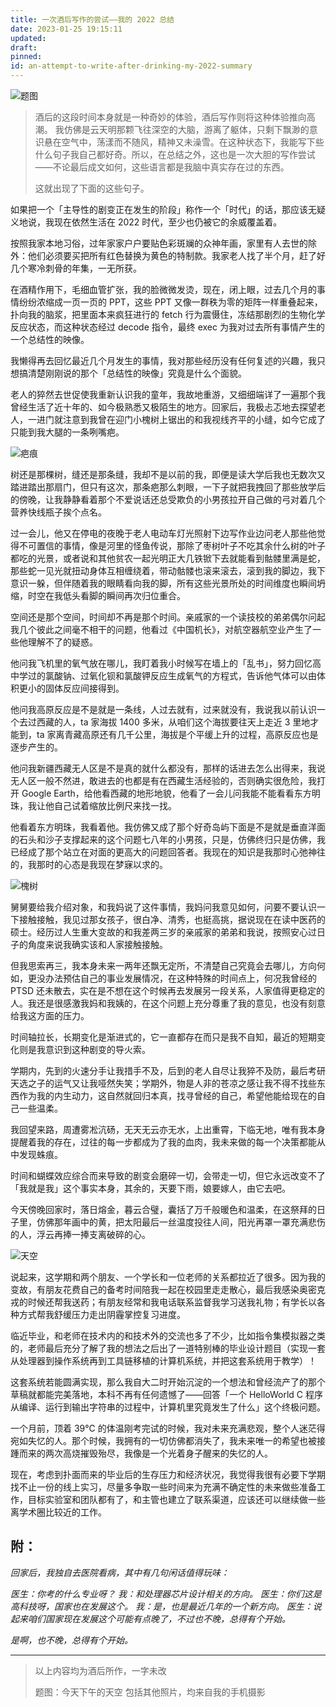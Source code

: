```yaml
---
title: 一次酒后写作的尝试——我的 2022 总结
date: 2023-01-25 19:15:11
updated:
draft:
pinned:
id: an-attempt-to-write-after-drinking-my-2022-summary
---
```


![题图](images/title.jpg)

>酒后的这段时间本身就是一种奇妙的体验，酒后写作则将这种体验推向高潮。
>我仿佛是云天明那颗飞往深空的大脑，游离了躯体，只剩下飘渺的意识悬在空气中，荡漾而不随风，精神又未澡雪。在这种状态下，我能写下些什么句子我自己都好奇。所以，在总结之外，这也是一次大胆的写作尝试——不论最后成文如何，这些语言都是我脑中真实存在过的东西。
>
>这就出现了下面的这些句子。


如果把一个「主导性的剧变正在发生的阶段」称作一个「时代」的话，那应该无疑义地说，我现在依然生活在 2022 时代，至少也仍被它的余威覆盖着。

按照我家本地习俗，过年家家户户要贴色彩斑斓的众神年画，家里有人去世的除外：他们必须要买把所有红色替换为黄色的特制款。我家老人找了半个月，赶了好几个寒冷刺骨的年集，一无所获。

在酒精作用下，毛细血管扩张，我的脸微微发烫，现在，闭上眼，过去几个月的事情纷纷浓缩成一页一页的 PPT，这些 PPT 又像一群秩为零的矩阵一样重叠起来，扑向我的脑浆，把里面本来疯狂进行的 fetch 行为震慑住，冻结那剧烈的生物化学反应状态，而这种状态经过 decode 指令，最终 exec 为我对过去所有事情产生的一个总结性的映像。

我懒得再去回忆最近几个月发生的事情，我对那些经历没有任何复述的兴趣，我只想搞清楚刚刚说的那个「总结性的映像」究竟是什么个面貌。

老人的猝然去世促使我重新认识我的童年，我故地重游，又细细端详了一遍那个我曾经生活了近十年的、如今极熟悉又极陌生的地方。回家后，我极忐忑地去探望老人，一进门就注意到我曾在迎门小槐树上锯出的和我视线齐平的小缝，如今它成了只能到我大腿的一条咧嘴疤。

![疤痕](images/scar.jpg)

树还是那棵树，缝还是那条缝，我却不是以前的我，即便是读大学后我也无数次又踏进踏出那扇门，但只有这次，那条疤那么刺眼，一下子就把我拽回了那些放学后的傍晚，让我静静看着那个不爱说话还总受欺负的小男孩拉开自己做的弓对着几个营养快线瓶子挨个点名。

过一会儿，他又在停电的夜晚于老人电动车灯光照射下边写作业边问老人那些他觉得不可置信的事情，像是河里的怪鱼传说，那除了枣树叶子不吃其余什么树的叶子都吃的光景，或者说和其他贫农一起光明正大几铁锨下去就能看到骷髅里满是蛇，那些蛇一见光就扭动身体互相缠绕着，带动骷髅也滚来滚去，滚到我的脚边，我下意识一躲，但伴随着我的眼睛看向我的脚，所有这些光景所处的时间维度也瞬间坍缩，时空在我低头看脚的瞬间再次归位重合。

空间还是那个空间，时间却不再是那个时间。亲戚家的一个读技校的弟弟偶尔问起我几个彼此之间毫不相干的问题，他看过《中国机长》，对航空器航空业产生了一些他理解不了的疑惑。

他问我飞机里的氧气放在哪儿，我盯着我小时候写在墙上的「乱书」，努力回忆高中学过的氯酸钠、过氧化钡和氯酸钾反应生成氧气的方程式，告诉他气体可以由体积更小的固体反应间接得到。

他问我高原反应是不是就是一条线，人过去就有，过来就没有，我说我以前认识一个去过西藏的人，ta 家海拔 1400 多米，从咱们这个海拔要往天上走近 3 里地才能到，ta 家离青藏高原还有几千公里，海拔是个平缓上升的过程，高原反应也是逐步产生的。

他问我新疆西藏无人区是不是真的就什么都没有，那样的话进去怎么出得来，我说无人区一般不然进，敢进去的也都是有在西藏生活经验的，否则确实很危险，我打开 Google Earth，给他看西藏的地形地貌，他看了一会儿问我能不能看看东方明珠，我让他自己试着缩放比例尺来找一找。

他看着东方明珠，我看着他。我仿佛又成了那个好奇岛屿下面是不是就是垂直洋面的石头和沙子支撑起来的这个问题七八年的小男孩，只是，仿佛终归只是仿佛，我已经成了那个站立在对面的更高大的问题回答者。我现在的知识是我那时心弛神往的，我那时的心态是我现在梦寐以求的。

![槐树](images/tree.jpg)

舅舅要给我介绍对象，和我妈说了这件事情，我妈问我意见如何，问要不要认识一下接触接触，我见过那女孩子，很白净、清秀，也挺高挑，据说现在在读中医药的硕士。经历过人生重大变故的和我差两三岁的亲戚家的弟弟和我说，按照安心过日子的角度来说我确实该和人家接触接触。

但我思索再三，我本身未来一两年还飘无定所，不清楚自己究竟会去哪儿，方向何如，更没办法预估自己的事业发展情况，在这种特殊的时间点上，何况我曾经的 PTSD 还未散去，实在是不想在这个时候再去发展另一段关系，人家值得更稳定的人。我还是很感激我妈和我姨的，在这个问题上充分尊重了我的意见，也没有刻意给我这方面的压力。

时间轴拉长，长期变化是渐进式的，它一直都存在而只是我不自知，最近的短期变化则是我意识到这种剧变的导火索。

学期内，先到的火速分手让我措手不及，后到的老人自尽让我猝不及防，最后考研天选之子的运气又让我哑然失笑；学期外，物是人非的苍凉之感让我不得不找些东西作为我的内生动力，这自然就回归本真，找寻曾经的自己，希望他能给现在的自己一些温柔。

我回望来路，周遭雾凇沆砀，无天无云亦无水，上出重霄，下临无地，唯有我本身提醒着我的存在，过往的每一步都成为了我的血肉，我未来做的每一个决策都能从中发现蛛痕。

时间和蝴蝶效应综合而来导致的剧变会磨碎一切，会带走一切，但它永远改变不了「我就是我」这个事实本身，其余的，天要下雨，娘要嫁人，由它去吧。

今天傍晚回家时，落日熔金，暮云合璧，囊括了万千般暖色和温柔，在这祭拜的日子里，仿佛那年画中的黄，把太阳最后一丝温度投往人间，阳光再罩一罩充满悲伤的人，浮云再捧一捧支离破碎的心。

![天空](images/sky.jpg)

说起来，这学期和两个朋友、一个学长和一位老师的关系都拉近了很多。因为我的变故，有朋友花费自己的备考时间陪我一起在校园里走走散心，最后我感染奥密克戎的时候还帮我送药；有朋友经常和我电话联系监督我学习送我礼物；有学长以各种方式帮我舒缓压力走出阴霾掌控复习进度。

临近毕业，和老师在技术内的和技术外的交流也多了不少，比如指令集模拟器之类的，老师最后充分了解了我的想法之后出了一道特别棒的毕业设计题目（实现一套从处理器到操作系统再到工具链移植的计算机系统，并把这套系统用于教学）！

这套系统若能圆满实现，那么我自大二时开始沉淀的一个想法和曾经流产了的那个草稿就都能完美落地，本科不再有任何遗憾了——回答「一个 HelloWorld C 程序从编译、运行到输出字符串的过程中，计算机里究竟发生了什么」这个终极问题。

一个月前，顶着 39℃ 的体温刚考完试的时候，我对未来充满悲观，整个人迷茫得宛如失忆的人。那个时候，我拥有的一切仿佛都消失了，我未来唯一的希望也被接踵而来的两次高烧摧毁殆尽，我像是一个光着身子醒来的失忆的人。

现在，考虑到扑面而来的毕业后的生存压力和经济状况，我觉得我很有必要下学期找不止一份的线上实习，尽量多争取一些时间来为充满不确定性的未来做些准备工作，目标实验室和团队都有了，和主管也建立了联系渠道，应该还可以继续做一些离学术圈比较近的工作。

## 附：
_回家后，我独自去医院看病，其中有几句闲话值得玩味：_

_医生：你考的什么专业呀？_
_我：和处理器芯片设计相关的方向。_
_医生：你们这是高科技呀，国家也在发展这个。_
_我：是，也是最近几年的一个新方向。_
_医生：说起来咱们国家现在发展这个可能有点晚了，不过也不晚，总得有个开始。_

_是啊，也不晚，总得有个开始。_


***

>以上内容均为酒后所作，一字未改
>
>题图：今天下午的天空
>包括其他照片，均来自我的手机摄影
